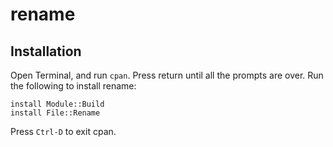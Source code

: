 # rename

## Installation

Open Terminal, and run `cpan`. Press return until all the prompts are over. Run the following to install rename:

```
install Module::Build
install File::Rename
```

Press `Ctrl-D` to exit cpan.
